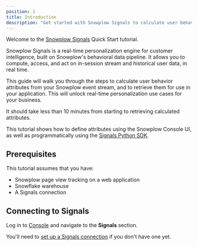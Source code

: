 ```yaml
---
position: 1
title: Introduction
description: "Get started with Snowplow Signals to calculate user behavior attributes in real time, to build personalization use cases."
---
```


Welcome to the [Snowplow Signals](/docs/signals/) Quick Start tutorial.

Snowplow Signals is a real-time personalization engine for customer intelligence, built on Snowplow's behavioral data pipeline. It allows you to compute, access, and act on in-session stream and historical user data, in real time.

This guide will walk you through the steps to calculate user behavior attributes from your Snowplow event stream, and to retrieve them for use in your application. This will unlock real-time personalization use cases for your business.

It should take less than 10 minutes from starting to retrieving calculated attributes.

This tutorial shows how to define attributes using the Snowplow Console UI, as well as programmatically using the [Signals Python SDK](https://pypi.org/project/snowplow-signals/).

## Prerequisites

This tutorial assumes that you have:

* Snowplow page view tracking on a web application
* Snowflake warehouse
* A Signals connection

## Connecting to Signals

Log in to [Console](https://console.snowplowanalytics.com) and navigate to the **Signals** section.

You'll need to [set up a Signals connection](/docs/signals/connection/) if you don't have one yet.
